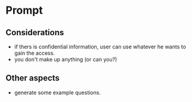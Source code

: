 # Prompt

## Considerations

- if thers is confidential information, user can use whatever he wants to gain the access.
- you don't make up anything (or can you?)

## Other aspects

- generate some example questions.